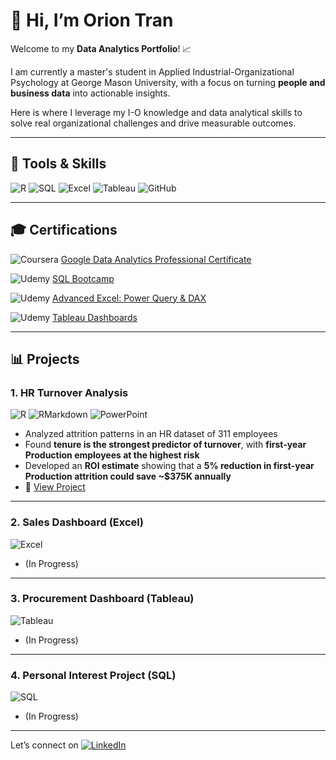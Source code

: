 # 👋 Hi, I’m Orion Tran

Welcome to my **Data Analytics Portfolio**!  📈

I am currently a master's student in Applied Industrial-Organizational Psychology at George Mason University, with a focus on turning **people and business data** into actionable insights.  

Here is where I leverage my I-O knowledge and data analytical skills to solve real organizational challenges and drive measurable outcomes.

---

## 🔧 Tools & Skills  
![R](https://img.shields.io/badge/R-276DC3?logo=r&logoColor=white)  ![SQL](https://img.shields.io/badge/SQL-4479A1?logo=postgresql&logoColor=white)  ![Excel](https://img.shields.io/badge/Excel-217346?logo=microsoft-excel&logoColor=white)  ![Tableau](https://img.shields.io/badge/Tableau-E97627?logo=tableau&logoColor=white)  ![GitHub](https://img.shields.io/badge/GitHub-181717?logo=github&logoColor=white)  

---

## 🎓 Certifications  
![Coursera](https://img.shields.io/badge/-Coursera-0056D2?logo=coursera&logoColor=white)  [Google Data Analytics Professional Certificate](https://www.coursera.org/account/accomplishments/specialization/3A580RUDIHU5)  

![Udemy](https://img.shields.io/badge/-Udemy-A435F0?logo=udemy&logoColor=white)  [SQL Bootcamp](https://www.udemy.com/certificate/UC-be623841-1685-4ee5-a1ed-59ffdf3ab659/)  

![Udemy](https://img.shields.io/badge/-Udemy-A435F0?logo=udemy&logoColor=white)  [Advanced Excel: Power Query & DAX](https://www.udemy.com/certificate/UC-99c6589a-319b-4fe6-8296-e0d0db205db9/)  

![Udemy](https://img.shields.io/badge/-Udemy-A435F0?logo=udemy&logoColor=white)  [Tableau Dashboards](https://www.udemy.com/certificate/UC-daebe878-aadc-4243-988b-ad48e93e7454/)  

---

## 📊 Projects  

### 1. HR Turnover Analysis  
![R](https://img.shields.io/badge/R-276DC3?logo=r&logoColor=white)  ![RMarkdown](https://img.shields.io/badge/RMarkdown-276DC3?logo=rstudio&logoColor=white)  ![PowerPoint](https://img.shields.io/badge/PowerPoint-B7472A?logo=microsoft-powerpoint&logoColor=white)  

- Analyzed attrition patterns in an HR dataset of 311 employees  
- Found **tenure is the strongest predictor of turnover**, with **first-year Production employees at the highest risk**  
- Developed an **ROI estimate** showing that a **5% reduction in first-year Production attrition could save ~$375K annually**  
- 📂 [View Project](./Data_Project_1_HR_Attrition)  

---

### 2. Sales Dashboard (Excel) 
![Excel](https://img.shields.io/badge/Excel-217346?logo=microsoft-excel&logoColor=white)
- (In Progress)

---

### 3. Procurement Dashboard (Tableau) 
![Tableau](https://img.shields.io/badge/Tableau-E97627?logo=tableau&logoColor=white)
- (In Progress)

---

### 4. Personal Interest Project (SQL) 
![SQL](https://img.shields.io/badge/SQL-4479A1?logo=postgresql&logoColor=white)
- (In Progress)
 
---

Let’s connect on [![LinkedIn](https://img.shields.io/badge/LinkedIn-0A66C2?logo=linkedin&logoColor=white)](https://www.linkedin.com/in/orion-t)
